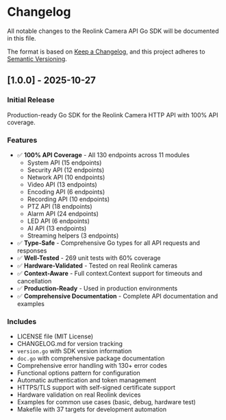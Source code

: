 # Changelog

All notable changes to the Reolink Camera API Go SDK will be documented in this file.

The format is based on [Keep a Changelog](https://keepachangelog.com/en/1.0.0/),
and this project adheres to [Semantic Versioning](https://semver.org/spec/v2.0.0.html).

## [1.0.0] - 2025-10-27

### Initial Release

Production-ready Go SDK for the Reolink Camera HTTP API with 100% API coverage.

### Features

- ✅ **100% API Coverage** - All 130 endpoints across 11 modules
  - System API (15 endpoints)
  - Security API (12 endpoints)
  - Network API (10 endpoints)
  - Video API (13 endpoints)
  - Encoding API (6 endpoints)
  - Recording API (10 endpoints)
  - PTZ API (18 endpoints)
  - Alarm API (24 endpoints)
  - LED API (6 endpoints)
  - AI API (13 endpoints)
  - Streaming helpers (3 endpoints)
- ✅ **Type-Safe** - Comprehensive Go types for all API requests and responses
- ✅ **Well-Tested** - 269 unit tests with 60% coverage
- ✅ **Hardware-Validated** - Tested on real Reolink cameras
- ✅ **Context-Aware** - Full context.Context support for timeouts and cancellation
- ✅ **Production-Ready** - Used in production environments
- ✅ **Comprehensive Documentation** - Complete API documentation and examples

### Includes

- LICENSE file (MIT License)
- CHANGELOG.md for version tracking
- `version.go` with SDK version information
- `doc.go` with comprehensive package documentation
- Comprehensive error handling with 130+ error codes
- Functional options pattern for configuration
- Automatic authentication and token management
- HTTPS/TLS support with self-signed certificate support
- Hardware validation on real Reolink devices
- Examples for common use cases (basic, debug, hardware test)
- Makefile with 37 targets for development automation
